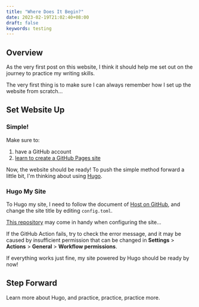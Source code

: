 ```yaml
---
title: "Where Does It Begin?"
date: 2023-02-19T21:02:40+08:00
draft: false
keywords: testing
---
```


## Overview

As the very first post on this website, I think it should help me set out on the journey to practice my writing skills.

The very first thing is to make sure I can always remember how I set up the website from scratch...

## Set Website Up

### Simple!

Make sure to:

1. have a GitHub account
2. [learn to create a GitHub Pages site](https://docs.github.com/en/pages/getting-started-with-github-pages/creating-a-github-pages-site)

Now, the website should be ready! To push the simple method forward a little bit, I'm thinking about using [Hugo](https://gohugo.io/).

### Hugo My Site

To Hugo my site, I need to follow the document of [Host on GitHub](https://gohugo.io/hosting-and-deployment/hosting-on-github/), and change the site title by editing `config.toml`.

[This repository](https://github.com/peaceiris/actions-gh-pages) may come in handy when configuring the site...

If the GitHub Action fails, try to check the error message, and it may be caused by insufficient permission that can be changed in **Settings** > **Actions** > **General** > **Workflow permissions**.

If everything works just fine, my site powered by Hugo should be ready by now!

## Step Forward

Learn more about Hugo, and practice, practice, practice more.